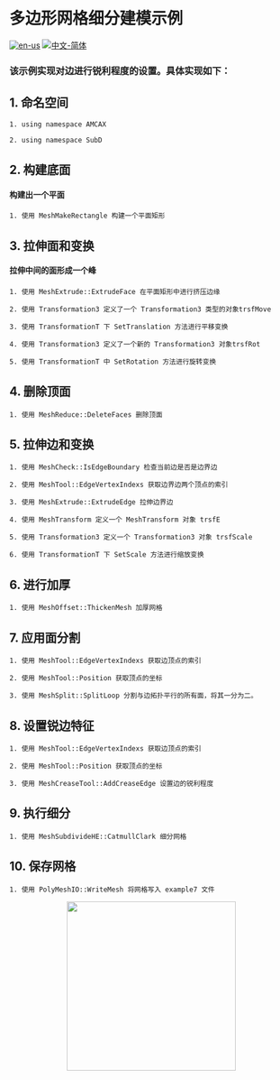 # 多边形网格细分建模示例

[![en-us](https://img.shields.io/badge/en-us-yellow.svg)](./README.md) [![中文-简体](https://img.shields.io/badge/%E4%B8%AD%E6%96%87-%E7%AE%80%E4%BD%93-red.svg)](./README.zh_cn.md)

### 该示例实现对边进行锐利程度的设置。具体实现如下：


## 1. 命名空间


	1. using namespace AMCAX
	
	2. using namespace SubD

## 2. 构建底面

#### 构建出一个平面
	1. 使用 MeshMakeRectangle 构建一个平面矩形

## 3. 拉伸面和变换

#### 拉伸中间的面形成一个峰

	1. 使用 MeshExtrude::ExtrudeFace 在平面矩形中进行挤压边缘
	
	2. 使用 Transformation3 定义了一个 Transformation3 类型的对象trsfMove
	
	3. 使用 TransformationT 下 SetTranslation 方法进行平移变换
	
	4. 使用 Transformation3 定义了一个新的 Transformation3 对象trsfRot
	
	5. 使用 TransformationT 中 SetRotation 方法进行旋转变换

## 4. 删除顶面

	1. 使用 MeshReduce::DeleteFaces 删除顶面

## 5. 拉伸边和变换

	1. 使用 MeshCheck::IsEdgeBoundary 检查当前边是否是边界边
	
	2. 使用 MeshTool::EdgeVertexIndexs 获取边界边两个顶点的索引
	
	3. 使用 MeshExtrude::ExtrudeEdge 拉伸边界边
	
	4. 使用 MeshTransform 定义一个 MeshTransform 对象 trsfE
	
	5. 使用 Transformation3 定义一个 Transformation3 对象 trsfScale
	
	6. 使用 TransformationT 下 SetScale 方法进行缩放变换

## 6. 进行加厚

	1. 使用 MeshOffset::ThickenMesh 加厚网格

## 7. 应用面分割

	1. 使用 MeshTool::EdgeVertexIndexs 获取边顶点的索引
	
	2. 使用 MeshTool::Position 获取顶点的坐标
	
	3. 使用 MeshSplit::SplitLoop 分割与边拓扑平行的所有面，将其一分为二。

## 8. 设置锐边特征

	1. 使用 MeshTool::EdgeVertexIndexs 获取边顶点的索引
	
	2. 使用 MeshTool::Position 获取顶点的坐标
	
	3. 使用 MeshCreaseTool::AddCreaseEdge 设置边的锐利程度

## 9. 执行细分

	1. 使用 MeshSubdivideHE::CatmullClark 细分网格


## 10. 保存网格

	1. 使用 PolyMeshIO::WriteMesh 将网格写入 example7 文件

<div align = center><img src="https://s2.loli.net/2024/09/30/cZGWKV6zHdBANey.png" width="300" height="300">

